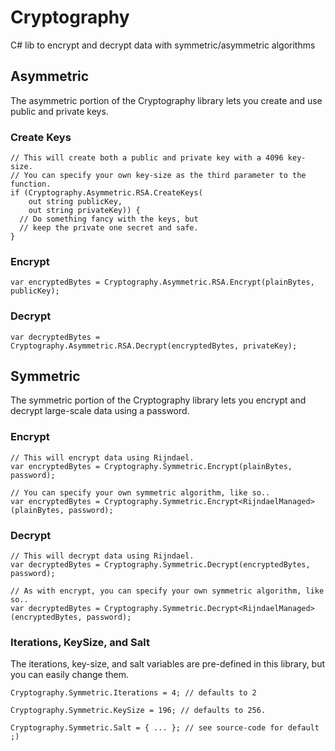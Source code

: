 ﻿# Cryptography

C# lib to encrypt and decrypt data with symmetric/asymmetric algorithms

## Asymmetric

The asymmetric portion of the Cryptography library lets you create and use public and private keys.

### Create Keys

```
// This will create both a public and private key with a 4096 key-size.
// You can specify your own key-size as the third parameter to the function.
if (Cryptography.Asymmetric.RSA.CreateKeys(
    out string publicKey,
    out string privateKey)) {
  // Do something fancy with the keys, but
  // keep the private one secret and safe.
}
```

### Encrypt

```
var encryptedBytes = Cryptography.Asymmetric.RSA.Encrypt(plainBytes, publicKey);
```

### Decrypt

```
var decryptedBytes = Cryptography.Asymmetric.RSA.Decrypt(encryptedBytes, privateKey);
```

## Symmetric

The symmetric portion of the Cryptography library lets you encrypt and decrypt large-scale data using a password.

### Encrypt

```
// This will encrypt data using Rijndael.
var encryptedBytes = Cryptography.Symmetric.Encrypt(plainBytes, password);

// You can specify your own symmetric algorithm, like so..
var encryptedBytes = Cryptography.Symmetric.Encrypt<RijndaelManaged>(plainBytes, password);
```

### Decrypt

```
// This will decrypt data using Rijndael.
var decryptedBytes = Cryptography.Symmetric.Decrypt(encryptedBytes, password);

// As with encrypt, you can specify your own symmetric algorithm, like so..
var decryptedBytes = Cryptography.Symmetric.Decrypt<RijndaelManaged>(encryptedBytes, password);
```

### Iterations, KeySize, and Salt

The iterations, key-size, and salt variables are pre-defined in this library, but you can easily change them.

```
Cryptography.Symmetric.Iterations = 4; // defaults to 2

Cryptography.Symmetric.KeySize = 196; // defaults to 256.

Cryptography.Symmetric.Salt = { ... }; // see source-code for default ;)
```